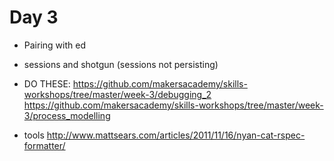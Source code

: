 # Day 3

- Pairing with ed
- sessions and shotgun (sessions not persisting)
- DO THESE: 
https://github.com/makersacademy/skills-workshops/tree/master/week-3/debugging_2
https://github.com/makersacademy/skills-workshops/tree/master/week-3/process_modelling

- tools 
http://www.mattsears.com/articles/2011/11/16/nyan-cat-rspec-formatter/

